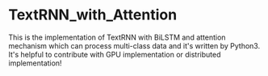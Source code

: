 # TextRNN_with_Attention

This is the implementation of TextRNN with BiLSTM and attention mechanism which can process multi-class data and it's written by Python3.
It's helpful to contribute with GPU implementation or distributed implementation!
